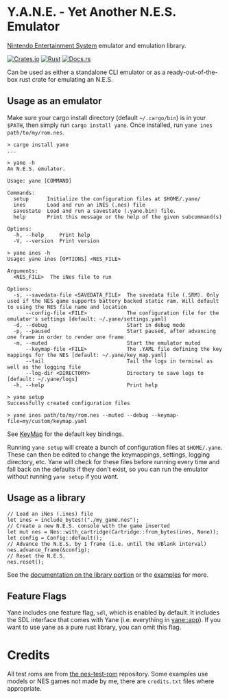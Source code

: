 # Y.A.N.E. - Yet Another N.E.S. Emulator

[Nintendo Entertainment System](https://en.wikipedia.org/wiki/Nintendo_Entertainment_System) emulator and emulation library.

[![Crates.io](https://img.shields.io/crates/v/yane)](https://crates.io/crates/yane)
[![Rust](https://github.com/josefwaller/yane/actions/workflows/rust.yml/badge.svg)](https://github.com/josefwaller/yane/actions/workflows/rust.yml)
[![Docs.rs](https://docs.rs/yane/badge.svg)](https://docs.rs/yane/)

Can be used as either a standalone CLI emulator or as a ready-out-of-the-box rust crate for emulating an N.E.S.

## Usage as an emulator
Make sure your cargo install directory (default `~/.cargo/bin`) is in your `$PATH`, then simply run `cargo install yane`.
Once installed, run `yane ines path/to/my/rom.nes`.
```terminal, ignore
> cargo install yane
...

> yane -h
An N.E.S. emulator.

Usage: yane [COMMAND]

Commands:
  setup      Initialize the configuration files at $HOME/.yane/
  ines       Load and run an iNES (.nes) file
  savestate  Load and run a savestate (.yane.bin) file.
  help       Print this message or the help of the given subcommand(s)

Options:
  -h, --help     Print help
  -V, --version  Print version

> yane ines -h
Usage: yane ines [OPTIONS] <NES_FILE>

Arguments:
  <NES_FILE>  The iNes file to run

Options:
  -s, --savedata-file <SAVEDATA_FILE>  The savedata file (.SRM). Only used if the NES game supports battery backed static ram. Will default to using the NES file name and location
      --config-file <FILE>             The configuration file for the emulator's settings [default: ~/.yane/settings.yaml]
  -d, --debug                          Start in debug mode
  -p, --paused                         Start paused, after advancing one frame in order to render one frame
  -m, --muted                          Start the emulator muted
      --keymap-file <FILE>             The .YAML file defining the key mappings for the NES [default: ~/.yane/key_map.yaml]
      --tail                           Tail the logs in terminal as well as the logging file
      --log-dir <DIRECTORY>            Directory to save logs to [default: ~/.yane/logs]
  -h, --help                           Print help

> yane setup
Successfully created configuration files

> yane ines path/to/my/rom.nes --muted --debug --keymap-file=my/custom/keymap.yaml
```
See [KeyMap](https://docs.rs/yane/latest/yane/app/struct.KeyMap.html) for the default key bindings.

Running `yane setup` will create a bunch of configuration files at `$HOME/.yane`.
These can then be edited to change the keymappings, settings, logging directory, etc.
Yane will check for these files before running every time and fall back on the defaults if they don't exist,
so you can run the emulator without running `yane setup` if you want.


## Usage as a library

```rust, ignore
// Load an iNes (.ines) file
let ines = include_bytes!("./my_game.nes");
// Create a new N.E.S. console with the game inserted
let mut nes = Nes::with_cartridge(Cartridge::from_bytes(ines, None));
let config = Config::default();
// Advance the N.E.S. by 1 frame (i.e. until the VBlank interval)
nes.advance_frame(&config);
// Reset the N.E.S.
nes.reset();
```

See the [documentation on the library portion](https://docs.rs/yane/latest/yane/core/index.html) or the [examples](https://github.com/josefwaller/yane/tree/main/examples) for more.

## Feature Flags
Yane includes one feature flag, `sdl`, which is enabled by default.
It includes the SDL interface that comes with Yane (i.e. everything in [yane::app](https://docs.rs/yane/latest/yane/app/index.html)).
If you want to use yane as a pure rust library, you can omit this flag.

# Credits
All test roms are from [the nes-test-rom](https://github.com/christopherpow/nes-test-roms) repository.
Some examples use models or NES games not made by me, there are `credits.txt` files where appropriate.